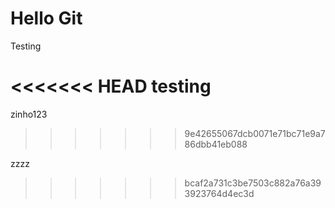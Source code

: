 # Hello Git

Testing

<<<<<<< HEAD
testing
=======
zinho123
>>>>>>> 9e42655067dcb0071e71bc71e9a786dbb41eb088
 

 zzzz
>>>>>>> bcaf2a731c3be7503c882a76a393923764d4ec3d

